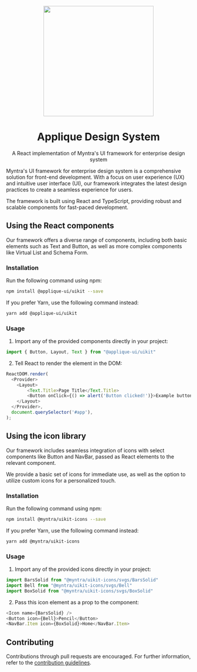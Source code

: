 <p align="center">
  <img width="300px" src="https://myntrascmuistatic.myntassets.com/partner-assets/applique/images/homepage/myntraStichLogo.png">
</p>

<h1 align="center">Applique Design System</h1>

<p align="center">A React implementation of Myntra's UI framework for enterprise design system</p>

Myntra's UI framework for enterprise design system is a comprehensive solution for front-end development. With a focus on user experience (UX) and intuitive user interface (UI), our framework integrates the latest design practices to create a seamless experience for users. 

The framework is built using React and TypeScript, providing robust and scalable components for fast-paced development. 

## Using the React components

Our framework offers a diverse range of components, including both basic elements such as Text and Button, as well as more complex components like Virtual List and Schema Form.

### Installation
Run the following command using npm:

```bash
npm install @applique-ui/uikit --save
```
If you prefer Yarn, use the following command instead:

```bash
yarn add @applique-ui/uikit
```

### Usage
1. Import any of the provided components directly in your project:

```js
import { Button, Layout, Text } from "@applique-ui/uikit"
```

2. Tell React to render the element in the DOM:

```js
ReactDOM.render(
  <Provider>
    <Layout>
        <Text.Title>Page Title</Text.Title>
        <Button onClick={() => alert('Button clicked!')}>Example button</Button>
    </Layout>
  </Provider>,
  document.querySelector('#app'),
);
```

## Using the icon library

Our framework includes seamless integration of icons with select components like Button and NavBar, passed as React elements to the relevant component. 

We provide a basic set of icons for immediate use, as well as the option to utilize custom icons for a personalized touch.

### Installation
Run the following command using npm:

```bash
npm install @myntra/uikit-icons --save
```
If you prefer Yarn, use the following command instead:

```bash
yarn add @myntra/uikit-icons
```

### Usage
1. Import any of the provided icons directly in your project:

```js
import BarsSolid from "@myntra/uikit-icons/svgs/BarsSolid"
import Bell from "@myntra/uikit-icons/svgs/Bell"
import BoxSolid from "@myntra/uikit-icons/svgs/BoxSolid"
```

2. Pass this icon element as a prop to the component:
```js
<Icon name={BarsSolid} />
<Button icon={Bell}>Pencil</Button>
<NavBar.Item icon={BoxSolid}>Home</NavBar.Item>
```

## Contributing
Contributions through pull requests are encouraged. For further information, refer to the [contribution guidelines](https://uikit.myntra.com/contributing).
